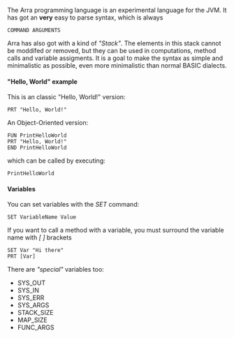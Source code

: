 The Arra programming language is an experimental language for the JVM. 
It has got an **very** easy to parse syntax, which is always
<pre><code>COMMAND ARGUMENTS
</code></pre>

Arra has also got with a kind of _"Stack"_. The elements in this stack cannot be moddifed or removed, but they can be used in computations, method calls and variable assigments.
It is a goal to make the syntax as simple and minimalistic as possible, even more minimalistic than normal BASIC dialects.

#### "Hello, World" example
This is an classic "Hello, World!" version:

<pre><code>PRT "Hello, World!" 
</code></pre>

An Object-Oriented version:

<pre><code>FUN PrintHelloWorld
PRT "Hello, World!"
END PrintHelloWorld
</code></pre>

which can be called by executing:
<pre><code>PrintHelloWorld
</code></pre>

#### Variables
You can set variables with the _SET_ command:
<pre><code>SET VariableName Value 
</code></pre>

If you want to call a method with a variable, you must surround the variable name with _[ ]_ brackets
<pre><code>SET Var "Hi there"
PRT [Var]
</code></pre>

There are _"special"_ variables too:
- SYS_OUT 
- SYS_IN
- SYS_ERR
- SYS_ARGS
- STACK_SIZE
- MAP_SIZE
- FUNC_ARGS
